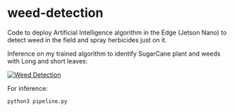 # weed-detection
Code to deploy Artificial Intelligence algorithm in the Edge (Jetson Nano) to detect weed in the field and spray herbicides just on it.

Inference on my trained algorithm to identify SugarCane plant and weeds with Long and short leaves:

[![Weed Detection](/files/image.png)](https://youtu.be/RE5kCkVsjOo)

For inference:

```
python3 pipeline.py
```
